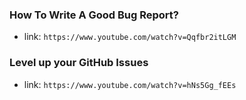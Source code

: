 ### How To Write A Good Bug Report?
- link: `https://www.youtube.com/watch?v=Qqfbr2itLGM`
  
### Level up your GitHub Issues
- link: `https://www.youtube.com/watch?v=hNs5Gg_fEEs`
